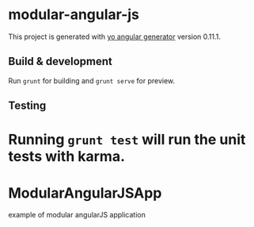 # modular-angular-js

This project is generated with [yo angular generator](https://github.com/yeoman/generator-angular)
version 0.11.1.

## Build & development

Run `grunt` for building and `grunt serve` for preview.

## Testing

Running `grunt test` will run the unit tests with karma.
=======
# ModularAngularJSApp
example of modular angularJS application

